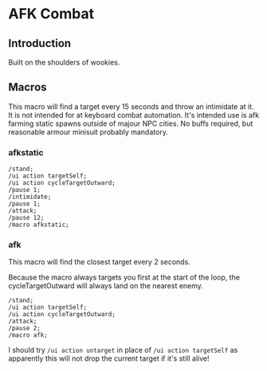 # AFK Combat

## Introduction
Built on the shoulders of wookies. 

## Macros

This macro will find a target every 15 seconds and throw an intimidate at it. It is not intended for at keyboard combat automation. It's intended use is afk farming static spawns outside of majour NPC cities. No buffs required, but reasonable armour minisuit probably mandatory. 

### afkstatic
```
/stand;
/ui action targetSelf;
/ui action cycleTargetOutward;
/pause 1;
/intimidate;
/pause 1;
/attack;
/pause 12;
/macro afkstatic;
```

### afk

This macro will find the closest target every 2 seconds. 

Because the macro always targets you first at the start of the loop, the cycleTargetOutward will always land on the nearest enemy. 

```
/stand;
/ui action targetSelf;
/ui action cycleTargetOutward;
/attack;
/pause 2;
/macro afk;
```

I should try `/ui action untarget` in place of `/ui action targetSelf` as apparently this will not drop the current target if it's still alive!

